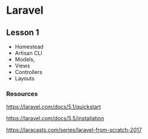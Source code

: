 # Laravel

## Lesson 1

- Homestead
- Artisan CLI
- Models, 
- Views
- Controllers
- Layouts

### Resources
<https://laravel.com/docs/5.1/quickstart>

<https://laravel.com/docs/5.5/installation>

<https://laracasts.com/series/laravel-from-scratch-2017>
